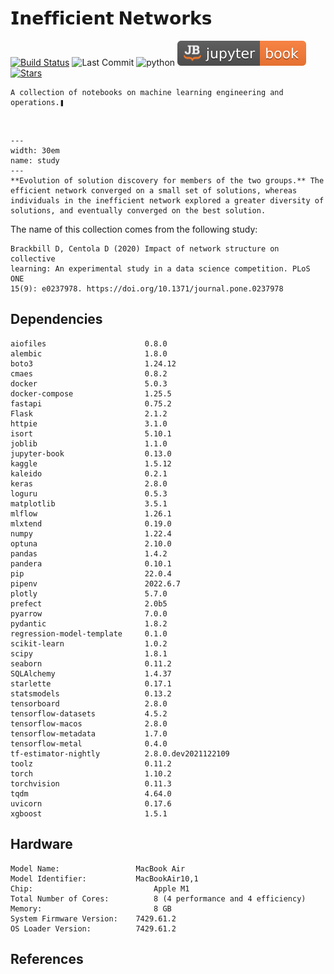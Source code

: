 # 𝗜𝗻𝗲𝗳𝗳𝗶𝗰𝗶𝗲𝗻𝘁 𝗡𝗲𝘁𝘄𝗼𝗿𝗸𝘀

[![Build Status](https://img.shields.io/endpoint.svg?url=https%3A%2F%2Factions-badge.atrox.dev%2Fparticle1331%2Finefficient-networks%2Fbadge%3Fref%3Dmaster&label=build&logo=none)](https://actions-badge.atrox.dev/particle1331/inefficient-networks/goto?ref=master)
![Last Commit](https://img.shields.io/github/last-commit/particle1331/inefficient-networks/master)
![python](https://img.shields.io/github/pipenv/locked/python-version/particle1331/inefficient-networks)
![jupyter-book](https://github.com/executablebooks/jupyter-book/raw/master/docs/images/badge.svg)
[![Stars](https://img.shields.io/github/stars/particle1331/inefficient-networks?style=social)](https://github.com/particle1331/inefficient-networks) 


```text
A collection of notebooks on machine learning engineering and operations.❚
```

<br>

```{figure} img/pone.0237978.g003.png
---
width: 30em
name: study
---
**Evolution of solution discovery for members of the two groups.** The efficient network converged on a small set of solutions, whereas individuals in the inefficient network explored a greater diversity of solutions, and eventually converged on the best solution.
```

The name of this collection comes from the following study:


```text
Brackbill D, Centola D (2020) Impact of network structure on collective 
learning: An experimental study in a data science competition. PLoS ONE 
15(9): e0237978. https://doi.org/10.1371/journal.pone.0237978
```


## Dependencies

```text
aiofiles                      0.8.0
alembic                       1.8.0
boto3                         1.24.12
cmaes                         0.8.2
docker                        5.0.3
docker-compose                1.25.5
fastapi                       0.75.2
Flask                         2.1.2
httpie                        3.1.0
isort                         5.10.1
joblib                        1.1.0
jupyter-book                  0.13.0
kaggle                        1.5.12
kaleido                       0.2.1
keras                         2.8.0
loguru                        0.5.3
matplotlib                    3.5.1
mlflow                        1.26.1
mlxtend                       0.19.0
numpy                         1.22.4
optuna                        2.10.0
pandas                        1.4.2
pandera                       0.10.1
pip                           22.0.4
pipenv                        2022.6.7
plotly                        5.7.0
prefect                       2.0b5
pyarrow                       7.0.0
pydantic                      1.8.2
regression-model-template     0.1.0
scikit-learn                  1.0.2
scipy                         1.8.1
seaborn                       0.11.2
SQLAlchemy                    1.4.37
starlette                     0.17.1
statsmodels                   0.13.2
tensorboard                   2.8.0
tensorflow-datasets           4.5.2
tensorflow-macos              2.8.0
tensorflow-metadata           1.7.0
tensorflow-metal              0.4.0
tf-estimator-nightly          2.8.0.dev2021122109
toolz                         0.11.2
torch                         1.10.2
torchvision                   0.11.3
tqdm                          4.64.0
uvicorn                       0.17.6
xgboost                       1.5.1
```



## Hardware

```text
Model Name:	                MacBook Air
Model Identifier:	        MacBookAir10,1
Chip:                           Apple M1
Total Number of Cores:          8 (4 performance and 4 efficiency)
Memory:                         8 GB
System Firmware Version:	7429.61.2
OS Loader Version:	        7429.61.2
```


## References

```{bibliography}
```